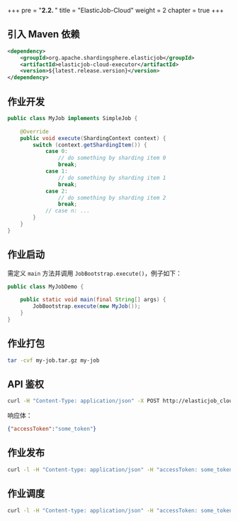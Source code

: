 +++ pre = "<b>2.2. </b>"
title = "ElasticJob-Cloud"
weight = 2 chapter = true +++

## 引入 Maven 依赖

```xml
<dependency>
    <groupId>org.apache.shardingsphere.elasticjob</groupId>
    <artifactId>elasticjob-cloud-executor</artifactId>
    <version>${latest.release.version}</version>
</dependency>
```

## 作业开发

```java
public class MyJob implements SimpleJob {
    
    @Override
    public void execute(ShardingContext context) {
        switch (context.getShardingItem()) {
            case 0: 
                // do something by sharding item 0
                break;
            case 1: 
                // do something by sharding item 1
                break;
            case 2: 
                // do something by sharding item 2
                break;
            // case n: ...
        }
    }
}
```

## 作业启动

需定义 `main` 方法并调用 `JobBootstrap.execute()`，例子如下：

```java
public class MyJobDemo {
    
    public static void main(final String[] args) {
        JobBootstrap.execute(new MyJob());
    }
}
```

## 作业打包

```bash
tar -cvf my-job.tar.gz my-job
```

## API 鉴权

```bash
curl -H "Content-Type: application/json" -X POST http://elasticjob_cloud_host:8899/api/login -d '{"username": "root", "password": "pwd"}'
```

响应体：

```json
{"accessToken":"some_token"}
```

## 作业发布

```bash
curl -l -H "Content-type: application/json" -H "accessToken: some_token" -X POST -d '{"appName":"my_app","appURL":"http://app_host:8080/my-job.tar.gz","cpuCount":0.1,"memoryMB":64.0,"bootstrapScript":"bin/start.sh","appCacheEnable":true,"eventTraceSamplingCount":0}' http://elasticjob_cloud_host:8899/api/app
```

## 作业调度

```bash
curl -l -H "Content-type: application/json" -H "accessToken: some_token" -X POST -d '{"jobName":"my_job","appName":"my_app","jobExecutionType":"TRANSIENT","cron":"0/5 * * * * ?","shardingTotalCount":3,"cpuCount":0.1,"memoryMB":64.0}' http://elasticjob_cloud_host:8899/api/job/register
```